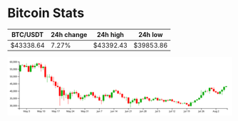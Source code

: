 # Bitcoin Stats

BTC/USDT|24h change|24h high|24h low|
|---|---|---|---|
|$43338.64|7.27%|$43392.43|$39853.86|

<img src="./chart.svg">
